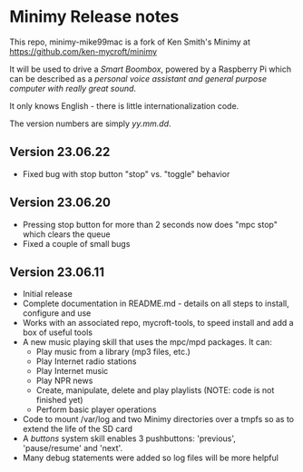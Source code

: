 # Minimy Release notes

This repo, minimy-mike99mac is a fork of Ken Smith's Minimy at https://github.com/ken-mycroft/minimy

It will be used to drive a *Smart Boombox*, powered by a Raspberry Pi which can be described as a *personal voice assistant and general purpose computer with really great sound*.

It only knows English - there is little internationalization code.

The version numbers are simply *yy.mm.dd*.

Version 23.06.22
----------------
- Fixed bug with stop button "stop" vs. "toggle" behavior
 
Version 23.06.20
----------------
- Pressing stop button for more than 2 seconds now does "mpc stop" which clears the queue
- Fixed a couple of small bugs

Version 23.06.11
----------------
- Initial release
- Complete documentation in README.md - details on all steps to install, configure and use
- Works with an associated repo, mycroft-tools, to speed install and add a box of useful tools
- A new music playing skill that uses the mpc/mpd packages. It can:
    - Play music from a library (mp3 files, etc.)
    - Play Internet radio stations
    - Play Internet music
    - Play NPR news
    - Create, manipulate, delete and play playlists (NOTE: code is not finished yet)
    - Perform basic player operations
- Code to mount /var/log and two Minimy directories over a tmpfs so as to extend the life of the SD card
- A *buttons* system skill enables 3 pushbuttons: 'previous', 'pause/resume' and 'next'.
- Many debug statements were added so log files will be more helpful

